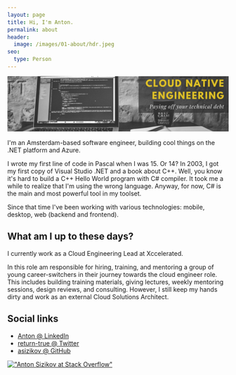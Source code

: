 ```yaml
---
layout: page
title: Hi, I'm Anton.
permalink: about
header: 
  image: /images/01-about/hdr.jpeg
seo: 
  type: Person
---
```


![img](/images/01-about/hdr.jpeg)


I'm an Amsterdam-based software engineer, building cool things on the .NET platform and Azure.

I wrote my first line of code in Pascal when I was 15. Or 14? In 2003, I got my first copy of Visual Studio .NET and a book about C++. Well, you know it's hard to build a C++ Hello World program with C# compiler. It took me a while to realize that I'm using the wrong language. Anyway, for now, C# is the main and most powerful tool in my toolset.

Since that time I've been working with various technologies: mobile, desktop, web (backend and frontend). 

## What am I up to these days?

I currently work as a Cloud Engineering Lead at Xccelerated. 

In this role am responsible for hiring, training, and mentoring a group of young career-switchers in their journey towards the cloud engineer role. This includes building training materials, giving lectures, weekly mentoring sessions, design reviews, and consulting. However, I still keep my hands dirty and work as an external Cloud Solutions Architect.

## Social links

* [Anton @ LinkedIn](https://www.linkedin.com/in/sizikov/)
* [return-true @ Twitter](https://twitter.com/return_true)
* [asizikov @ GitHub](https://github.com/asizikov)
 
[!["Anton Sizikov at Stack Overflow"][2]][1]

  [1]: http://stackoverflow.com/users/555014/anton-sizikov
  [2]: http://stackoverflow.com/users/flair/555014.png